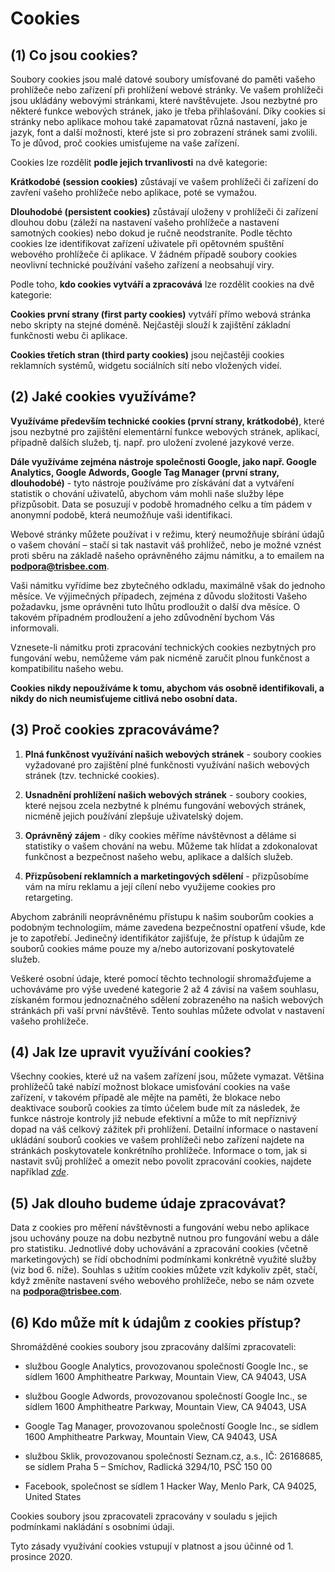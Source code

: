 **Cookies**
===========

**(1) Co jsou cookies?**
------------------------

Soubory cookies jsou malé datové soubory umísťované do paměti vašeho
prohlížeče nebo zařízení při prohlížení webové stránky. Ve vašem
prohlížeči jsou ukládány webovými stránkami, které navštěvujete. Jsou
nezbytné pro některé funkce webových stránek, jako je třeba
přihlašování. Díky cookies si stránky nebo aplikace mohou také
zapamatovat různá nastavení, jako je jazyk, font a další možnosti, které
jste si pro zobrazení stránek sami zvolili. To je důvod, proč cookies
umisťujeme na vaše zařízení.

Cookies lze rozdělit **podle jejich trvanlivosti** na dvě kategorie:

**Krátkodobé (session cookies)** zůstávají ve vašem prohlížeči či
zařízení do zavření vašeho prohlížeče nebo aplikace, poté se vymažou.

**Dlouhodobé (persistent cookies)** zůstávají uloženy v prohlížeči či
zařízení dlouhou dobu (záleží na nastavení vašeho prohlížeče a nastavení
samotných cookies) nebo dokud je ručně neodstraníte. Podle těchto
cookies lze identifikovat zařízení uživatele při opětovném spuštění
webového prohlížeče či aplikace. V žádném případě soubory cookies
neovlivní technické používání vašeho zařízení a neobsahují viry.

Podle toho, **kdo cookies vytváří a zpracovává** lze rozdělit cookies na
dvě kategorie:

**Cookies první strany (first party cookies)** vytváří přímo webová
stránka nebo skripty na stejné doméně. Nejčastěji slouží k zajištění
základní funkčnosti webu či aplikace.

**Cookies třetích stran (third party cookies)** jsou nejčastěji cookies
reklamních systémů, widgetu sociálních sítí nebo vložených videí.

**(2) Jaké cookies využíváme?**
-------------------------------

**Využíváme především technické cookies (první strany, krátkodobé)**,
které jsou nezbytné pro zajištění elementární funkce webových stránek,
aplikací, případně dalších služeb, tj. např. pro uložení zvolené
jazykové verze.

**Dále využíváme zejména nástroje společnosti Google, jako např. Google
Analytics, Google Adwords, Google Tag Manager (první strany,
dlouhodobé)** - tyto nástroje používáme pro získávání dat a vytváření
statistik o chování uživatelů, abychom vám mohli naše služby lépe
přizpůsobit. Data se posuzují v podobě hromadného celku a tím pádem v
anonymní podobě, která neumožňuje vaši identifikaci.

Webové stránky můžete používat i v režimu, který neumožňuje sbírání
údajů o vašem chování – stačí si tak nastavit váš prohlížeč, nebo je
možné vznést proti sběru na základě našeho oprávněného zájmu námitku, a
to emailem na **podpora@trisbee.com**.

Vaši námitku vyřídíme bez zbytečného odkladu, maximálně však do jednoho
měsíce. Ve výjimečných případech, zejména z důvodu složitosti Vašeho
požadavku, jsme oprávněni tuto lhůtu prodloužit o další dva měsíce. O
takovém případném prodloužení a jeho zdůvodnění bychom Vás informovali.

Vznesete-li námitku proti zpracování technických cookies nezbytných pro
fungování webu, nemůžeme vám pak nicméně zaručit plnou funkčnost a
kompatibilitu našeho webu.

**Cookies nikdy nepoužíváme k tomu, abychom vás osobně identifikovali, a
nikdy do nich neumisťujeme citlivá nebo osobní data.**

**(3) Proč cookies zpracováváme?**
----------------------------------

1.  **Plná funkčnost využívání našich webových stránek** - soubory
    cookies vyžadované pro zajištění plné funkčnosti využívání našich
    webových stránek (tzv. technické cookies).

2.  **Usnadnění prohlížení našich webových stránek** - soubory cookies,
    které nejsou zcela nezbytné k plnému fungování webových stránek,
    nicméně jejich používání zlepšuje uživatelský dojem.

3.  **Oprávněný zájem** - díky cookies měříme návštěvnost a děláme si
    statistiky o vašem chování na webu. Můžeme tak hlídat a zdokonalovat
    funkčnost a bezpečnost našeho webu, aplikace a dalších služeb.

4.  **Přizpůsobení reklamních a marketingových sdělení** - přizpůsobíme
    vám na míru reklamu a její cílení nebo využijeme cookies
    pro retargeting.

Abychom zabránili neoprávněnému přístupu k našim souborům cookies a
podobným technologiím, máme zavedena bezpečnostní opatření všude, kde je
to zapotřebí. Jedinečný identifikátor zajišťuje, že přístup k údajům ze
souborů cookies máme pouze my a/nebo autorizovaní poskytovatelé služeb.

Veškeré osobní údaje, které pomocí těchto technologií shromažďujeme a
uchováváme pro výše uvedené kategorie 2 až 4 závisí na vašem souhlasu,
získaném formou jednoznačného sdělení zobrazeného na našich webových
stránkách při vaší první návštěvě. Tento souhlas můžete odvolat v
nastavení vašeho prohlížeče.

**(4) Jak lze upravit využívání cookies?**
------------------------------------------

Všechny cookies, které už na vašem zařízení jsou, můžete vymazat.
Většina prohlížečů také nabízí možnost blokace umisťování cookies na
vaše zařízení, v takovém případě ale mějte na paměti, že blokace nebo
deaktivace souborů cookies za tímto účelem bude mít za následek, že
funkce nástroje kontroly již nebude efektivní a může to mít nepříznivý
dopad na váš celkový zážitek při prohlížení. Detailní informace o
nastavení ukládání souborů cookies ve vašem prohlížeči nebo zařízení
najdete na stránkách poskytovatele konkrétního prohlížeče. Informace o
tom, jak si nastavit svůj prohlížeč a omezit nebo povolit zpracování
cookies, najdete například
[*zde*](https://www.whatismybrowser.com/guides/how-to-enable-cookies/).

**(5) Jak dlouho budeme údaje zpracovávat?**
--------------------------------------------

Data z cookies pro měření návštěvnosti a fungování webu nebo aplikace
jsou uchovány pouze na dobu nezbytně nutnou pro fungování webu a dále
pro statistiku. Jednotlivé doby uchovávání a zpracování cookies (včetně
marketingových) se řídí obchodními podmínkami konkrétně využité služby
(viz bod 6. níže). Souhlas s užitím cookies můžete vzít kdykoliv zpět,
stačí, když změníte nastavení svého webového prohlížeče, nebo se nám
ozvete na **podpora@trisbee.com**.

**(6) Kdo může mít k údajům z cookies přístup?**
------------------------------------------------

Shromážděné cookies soubory jsou zpracovány dalšími zpracovateli:

-   službou Google Analytics, provozovanou společností Google Inc., se
    sídlem 1600 Amphitheatre Parkway, Mountain View, CA 94043, USA

-   službou Google Adwords, provozovanou společností Google Inc., se
    sídlem 1600 Amphitheatre Parkway, Mountain View, CA 94043, USA

-   Google Tag Manager, provozovanou společností Google Inc., se sídlem
    1600 Amphitheatre Parkway, Mountain View, CA 94043, USA

-   službou Sklik, provozovanou společností Seznam.cz, a.s., IČ:
    26168685, se sídlem Praha 5 – Smíchov, Radlická 3294/10, PSČ 150 00

-   Facebook, společnost se sídlem 1 Hacker Way, Menlo Park, CA 94025,
    United States

Cookies soubory jsou zpracovateli zpracovány v souladu s jejich
podmínkami nakládání s osobními údaji.

Tyto zásady využívání cookies vstupují v platnost a jsou účinné od 1.
prosince 2020.
